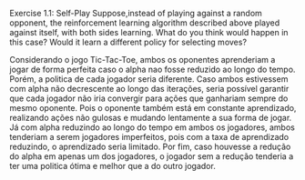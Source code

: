 Exercise 1.1: Self-Play Suppose,instead of playing against
a random opponent, the reinforcement learning algorithm described
above played against itself, with both sides learning. What do you think would happen
in this case? Would it learn a different policy for selecting moves?



Considerando o jogo Tic-Tac-Toe, ambos os oponentes aprenderiam a jogar de forma
perfeita caso o alpha nao fosse reduzido ao longo do tempo. Porém, a politica de cada jogador seria diferente. Caso ambos estivessem com alpha não decrescente ao longo das iterações, seria possível garantir que cada jogador não
iria convergir para ações que ganhariam sempre do mesmo oponente. Pois o oponente também está em constante aprendizado, realizando ações não gulosas e mudando lentamente a sua forma de jogar.
Já com alpha reduzindo ao longo do tempo em ambos os jogadores, ambos tenderiam a serem jogadores imperfeitos, pois com a taxa de aprendizado reduzindo, o aprendizado seria limitado. Por fim, caso houvesse a redução do alpha em apenas um
dos jogadores, o jogador sem a redução tenderia a ter uma politica ótima e melhor que a do outro jogador.